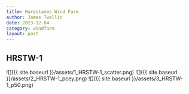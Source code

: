 ```yaml
---
title: Harestanes Wind Farm
author: James Twallin
date: 2023-12-04
category: windfarm
layout: post
---
```

HRSTW-1
-------------
![]({{ site.baseurl }}/assets/1_HRSTW-1_scatter.png)
![]({{ site.baseurl }}/assets/2_HRSTW-1_pcey.png)
![]({{ site.baseurl }}/assets/3_HRSTW-1_p50.png)

